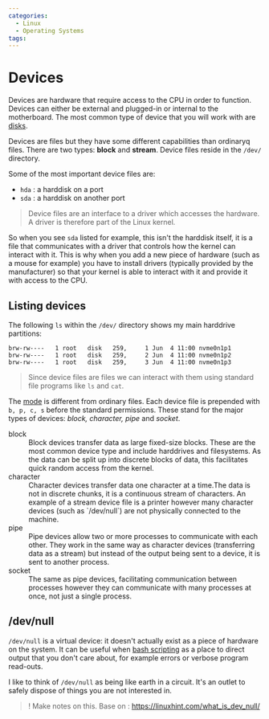 ```yaml
---
categories:
  - Linux
  - Operating Systems
tags:
---
```


# Devices

Devices are hardware that require access to the CPU in order to function.
Devices can either be external and plugged-in or internal to the motherboard.
The most common type of device that you will work with are [disks](Disks.md).

Devices are files but they have some different capabilities than ordinaryq
files. There are two types: **block** and **stream**. Device files reside in the
`/dev/` directory.

Some of the most important device files are:

- `hda` : a harddisk on a port
- `sda` : a harddisk on another port

> Device files are an interface to a driver which accesses the hardware. A
> driver is therefore part of the Linux kernel.

So when you see `sda` listed for example, this isn't the harddisk itself, it is
a file that communicates with a driver that controls how the kernel can interact
with it. This is why when you add a new piece of hardware (such as a mouse for
example) you have to install drivers (typically provided by the manufacturer) so
that your kernel is able to interact with it and provide it with access to the
CPU.

## Listing devices

The following `ls` within the `/dev/` directory shows my main harddrive
partitions:

```
brw-rw----   1 root   disk   259,     1 Jun  4 11:00 nvme0n1p1
brw-rw----   1 root   disk   259,     2 Jun  4 11:00 nvme0n1p2
brw-rw----   1 root   disk   259,     3 Jun  4 11:00 nvme0n1p3
```

> Since device files are files we can interact with them using standard file
> programs like `ls` and `cat`.

The
[mode](File_permissions_and_execution.md#what-the-output-means)
is different from ordinary files. Each device file is prepended with
`b, p, c, s` before the standard permissions. These stand for the major types of
devices: _block, character, pipe_ and _socket_.

<dl>
  <dt>block</dt>
  <dd>Block devices transfer data as large fixed-size blocks. These are the most common device type and include harddrives and filesystems. As the data can be split up into discrete blocks of data, this facilitates quick random access from the kernel. </dd>
  <dt>character</dt>
  <dd>Character devices transfer data one character at a time.The data is not in discrete chunks, it is a continuous stream of characters. An example of a stream device file is a printer however many character devices (such as `/dev/null`) are not physically connected to the machine.</dd>
  <dt>pipe<dt>
  <dd>Pipe devices allow two or more processes to communicate with each other. They work in the same way as character devices (transferring data as a stream) but instead of the output being sent to a device, it is sent to another process.</dd>
  <dt>socket<dt>
  <dd>The same as pipe devices, facilitating communication between processes however they can communicate with many processes at once, not just a single process.</dd>
</dl>

## /dev/null

`/dev/null` is a virtual device: it doesn't actually exist as a piece of
hardware on the system. It can be useful when
[bash scripting](Redirect_to_dev_null.md) as a
place to direct output that you don't care about, for example errors or verbose
program read-outs.

I like to think of `/dev/null` as being like earth in a circuit. It's an outlet
to safely dispose of things you are not interested in.

> ! Make notes on this. Base on : https://linuxhint.com/what_is_dev_null/
